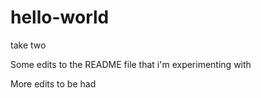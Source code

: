 # hello-world
take two

Some edits to the README file that i'm experimenting with

More edits to be had
